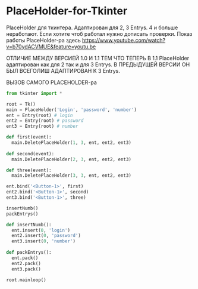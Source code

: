 # PlaceHolder-for-Tkinter
PlaceHolder для ткинтера. Адаптирован для 2, 3 Entrys. 4 и больше неработают. Если хотите чтоб работал нужно дописать проверки.
Показ работы PlaceHolder-ра здесь https://www.youtube.com/watch?v=b70ydACVMUE&feature=youtu.be

ОТЛИЧИЕ МЕЖДУ ВЕРСИЕЙ 1.0 И 1.1 ТЕМ ЧТО ТЕПЕРЬ В 1.1 PlaceHolder адаптирован как для 2 так и для 3 Entrys. 
В ПРЕДЫДУЩЕЙ ВЕРСИИ ОН БЫЛ ВСЕГОЛИШ АДАПТИРОВАН К 3 Entrys.

ВЫЗОВ САМОГО PLACEHOLDER-ра
```py
from tkinter import *

root = Tk()
main = PlaceHolder('Login', 'password', 'number')
ent = Entry(root) # login
ent2 = Entry(root) # password
ent3 = Entry(root) # number

def first(event):
  main.DeletePlaceHolder(1, 3, ent, ent2, ent3)
 
def second(event):
  main.DeletePlaceHolder(2, 3, ent, ent2, ent3)

def three(event):
  main.DeletePlaceHolder(3, 3, ent, ent2, ent3)

ent.bind('<Button-1>', first)
ent2.bind('<Button-1>', second)
ent3.bind('<Button-1>', three)

insertNumb()
packEntrys()

def insertNumb():
  ent.insert(0, 'login')
  ent2.insert(0, 'password')
  ent3.insert(0, 'number')
  
def packEntrys():
  ent.pack()
  ent2.pack()
  ent3.pack()

root.mainloop()
```
